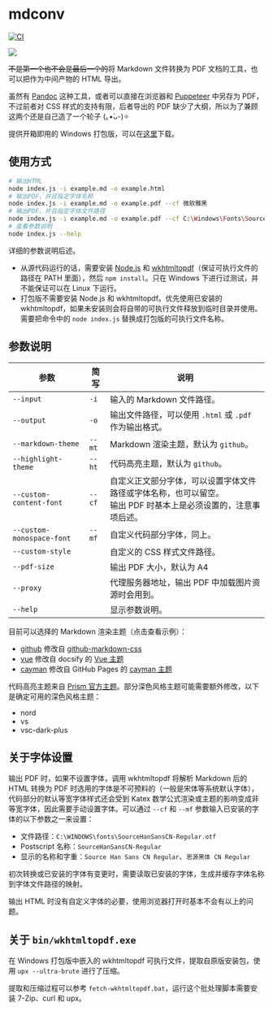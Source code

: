 # mdconv

[![CI](https://github.com/TransparentLC/mdconv/actions/workflows/ci.yml/badge.svg)](https://github.com/TransparentLC/mdconv/actions/workflows/ci.yml)

![](https://ae01.alicdn.com/kf/Hc12855789d4e4da9873ad1a75a7e97a1V.png)

~~不是第一个也不会是最后一个的~~将 Markdown 文件转换为 PDF 文档的工具，也可以把作为中间产物的 HTML 导出。

虽然有 [Pandoc](https://pandoc.org/) 这种工具，或者可以直接在浏览器和 [Puppeteer](https://github.com/puppeteer/puppeteer) 中另存为 PDF，不过前者对 CSS 样式的支持有限，后者导出的 PDF 缺少了大纲，所以为了兼顾这两个还是自己造了一个轮子 (｡•̀ᴗ-)✧

提供开箱即用的 Windows 打包版，可以在[这里](https://nightly.link/TransparentLC/mdconv/workflows/ci/master)下载。

## 使用方式

```bash
# 输出HTML
node index.js -i example.md -o example.html
# 输出PDF，并且指定字体名称
node index.js -i example.md -o example.pdf --cf 微软雅黑
# 输出PDF，并且指定字体文件路径
node index.js -i example.md -o example.pdf --cf C:\Windows\Fonts\SourceHanSansSC-Regular.otf --mf C:\Windows\Fonts\CascadiaCode.ttf
# 查看参数说明
node index.js --help
```

详细的参数说明后述。

* 从源代码运行的话，需要安装 [Node.js](https://nodejs.org/) 和 [wkhtmltopdf](https://wkhtmltopdf.org/downloads.html)（保证可执行文件的路径在 PATH 里面），然后 `npm install`。只在 Windows 下进行过测试，并不能保证可以在 Linux 下运行。
* 打包版不需要安装 Node.js 和 wkhtmltopdf。优先使用已安装的 wkhtmltopdf，如果未安装则会将自带的可执行文件释放到临时目录并使用。需要把命令中的 `node index.js` 替换成打包版的可执行文件名称。

## 参数说明

| 参数 | 简写 | 说明 |
| - | - | - |
| `--input` | `-i` | 输入的 Markdown 文件路径。 |
| `--output` | `-o` | 输出文件路径，可以使用 `.html` 或 `.pdf` 作为输出格式。 |
| `--markdown-theme` | `--mt` | Markdown 渲染主题，默认为 `github`。 |
| `--highlight-theme` | `--ht` | 代码高亮主题，默认为 `github`。 |
| `--custom-content-font` | `--cf` | 自定义正文部分字体，可以设置字体文件路径或字体名称，也可以留空。<br>输出 PDF 时基本上是必须设置的，注意事项后述。 |
| `--custom-monospace-font` | `--mf` | 自定义代码部分字体，同上。 |
| `--custom-style` |  | 自定义的 CSS 样式文件路径。 |
| `--pdf-size` |  | 输出 PDF 大小，默认为 A4 |
| `--proxy` |  | 代理服务器地址，输出 PDF 中加载图片资源时会用到。 |
| `--help` |  | 显示参数说明。 |

目前可以选择的 Markdown 渲染主题（点击查看示例）：

* [github](https://s3plus.meituan.net/v1/mss_550586ef375b493da4aa79bebdfce4fa/csc-apply-file-web/prod/2021-07-24/2744b94a-0bf8-40c3-995e-44f6dc10f2b0null) 修改自 [github-markdown-css](https://github.com/sindresorhus/github-markdown-css)
* [vue](https://s3plus.meituan.net/v1/mss_550586ef375b493da4aa79bebdfce4fa/csc-apply-file-web/prod/2021-07-24/fbbcf787-75d1-4595-9307-c28a8d44b838null) 修改自 docsify 的 [Vue 主题](https://docsify.js.org/#/themes)
* [cayman](https://s3plus.meituan.net/v1/mss_550586ef375b493da4aa79bebdfce4fa/csc-apply-file-web/prod/2021-07-24/114169e6-63af-462e-821d-17c61abb3e0anull) 修改自 GitHub Pages 的 [cayman 主题](https://github.com/pages-themes/cayman)

代码高亮主题来自 [Prism 官方主题](https://github.com/PrismJS/prism-themes)。部分深色风格主题可能需要额外修改，以下是确定可用的深色风格主题：

* nord
* vs
* vsc-dark-plus

## 关于字体设置

输出 PDF 时，如果不设置字体，调用 wkhtmltopdf 将解析 Markdown 后的 HTML 转换为 PDF 时选用的字体是不可预料的（一般是宋体等系统默认字体），代码部分的默认等宽字体样式还会受到 Katex 数学公式渲染或主题的影响变成非等宽字体，因此需要手动设置字体。可以通过 `--cf` 和 `--mf` 参数输入已安装的字体的以下参数之一来设置：

* 文件路径：`C:\WINDOWS\fonts\SourceHanSansCN-Regular.otf`
* Postscript 名称：`SourceHanSansCN-Regular`
* 显示的名称和字重：`Source Han Sans CN Regular`、`思源黑体 CN Regular`

初次转换或已安装的字体有变更时，需要读取已安装的字体，生成并缓存字体名称到字体文件路径的映射。

输出 HTML 时没有自定义字体的必要，使用浏览器打开时基本不会有以上的问题。

## 关于 `bin/wkhtmltopdf.exe`

在 Windows 打包版中嵌入的 wkhtmltopdf 可执行文件，提取自原版安装包，使用 `upx --ultra-brute` 进行了压缩。

提取和压缩过程可以参考 `fetch-wkhtmltopdf.bat`，运行这个批处理脚本需要安装 7-Zip、curl 和 upx。